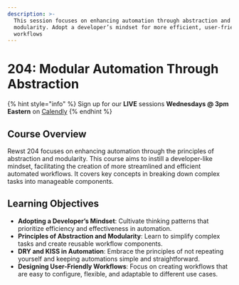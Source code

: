 ```yaml
---
description: >-
  This session focuses on enhancing automation through abstraction and
  modularity. Adopt a developer’s mindset for more efficient, user-friendly
  workflows
---
```


# 204: Modular Automation Through Abstraction

{% hint style="info" %}
Sign up for our **LIVE** sessions **Wednesdays @ 3pm** **Eastern** on [Calendly](https://calendly.com/cluck-u/rewst-204)
{% endhint %}

## **Course Overview**

Rewst 204 focuses on enhancing automation through the principles of abstraction and modularity. This course aims to instill a developer-like mindset, facilitating the creation of more streamlined and efficient automated workflows. It covers key concepts in breaking down complex tasks into manageable components.

## **Learning Objectives**

* **Adopting a Developer’s Mindset**: Cultivate thinking patterns that prioritize efficiency and effectiveness in automation.
* **Principles of Abstraction and Modularity**: Learn to simplify complex tasks and create reusable workflow components.
* **DRY and KISS in Automation**: Embrace the principles of not repeating yourself and keeping automations simple and straightforward.
* **Designing User-Friendly Workflows**: Focus on creating workflows that are easy to configure, flexible, and adaptable to different use cases.
